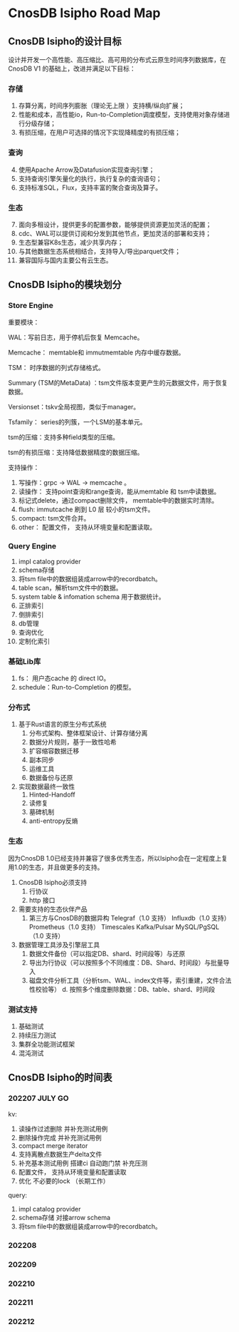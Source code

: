 # CnosDB Isipho Road Map
## CnosDB Isipho的设计目标
设计并开发一个高性能、高压缩比、高可用的分布式云原生时间序列数据库，在CnosDB V1 的基础上，改进并满足以下目标：
### 存储
1. 存算分离，时间序列膨胀（理论无上限 ）支持横/纵向扩展；
2. 性能和成本，高性能io，Run-to-Completion调度模型，支持使用对象存储进行分级存储；
3. 有损压缩，在用户可选择的情况下实现降精度的有损压缩；
### 查询
4. 使用Apache Arrow及Datafusion实现查询引擎；
5. 支持查询引擎矢量化的执行，执行复杂的查询语句；
6. 支持标准SQL，Flux，支持丰富的聚合查询及算子。
### 生态
7. 面向多租设计，提供更多的配置参数，能够提供资源更加灵活的配置；
8. cdc、WAL可以提供订阅和分发到其他节点，更加灵活的部署和支持；
9. 生态型兼容K8s生态，减少共享内存；
10. 与其他数据生态系统相结合，支持导入/导出parquet文件；
11. 兼容国际与国内主要公有云生态。
## CnosDB Isipho的模块划分
### Store Engine
重要模块：

WAL：写前日志，用于停机后恢复 Memcache。

Memcache： memtable和 immutmemtable 内存中缓存数据。

TSM： 时序数据的列式存储格式。

Summary (TSM的MetaData) ：tsm文件版本变更产生的元数据文件，用于恢复数据。

Versionset：tskv全局视图，类似于manager。

Tsfamily： series的列簇，一个LSM的基本单元。

tsm的压缩：支持多种field类型的压缩。

tsm的有损压缩：支持降低数据精度的数据压缩。

支持操作：
1. 写操作：grpc -> WAL -> memcache 。
2. 读操作： 支持point查询和range查询，能从memtable 和 tsm中读数据。
3. 标记式delete，通过compact删除文件， memtable中的数据实时清除。
4. flush:  immutcache 刷到 L0 层 较小的tsm文件。
5. compact:  tsm文件合并。
6. other： 配置文件， 支持从环境变量和配置读取。
### Query Engine
1. impl catalog provider
2. schema存储
3. 将tsm file中的数据组装成arrow中的recordbatch。
4. table scan，解析tsm文件中的数据。
5. system table & infomation schema 用于数据统计。
6. 正排索引
7. 倒排索引
8. db管理
9. 查询优化
10. 定制化索引
### 基础Lib库
1. fs： 用户态cache 的 direct IO。
2. schedule：Run-to-Completion 的模型。
### 分布式
1. 基于Rust语言的原生分布式系统
   1. 分布式架构、整体框架设计、计算存储分离
   2. 数据分片规则，基于一致性哈希
   3. 扩容缩容数据迁移
   4. 副本同步
   5. 运维工具
   6. 数据备份与还原
2. 实现数据最终一致性
   1. Hinted-Handoff
   2. 读修复
   3. 墓碑机制
   4. anti-entropy反熵
### 生态
因为CnosDB 1.0已经支持并兼容了很多优秀生态，所以Isipho会在一定程度上复用1.0的生态，并且做更多的支持。
1. CnosDB Isipho必须支持
   1. 行协议
   2. http 接口
2. 需要支持的生态伙伴产品
   1. 第三方与CnosDB的数据异构
   Telegraf（1.0 支持）
   Influxdb（1.0 支持）
   Prometheus（1.0 支持）
   Timescales
   Kafka/Pulsar
   MySQL/PgSQL（1.0 支持）
3. 数据管理工具涉及引擎层工具
   1. 数据文件备份（可以指定DB、shard、时间段等）与还原
   2. 导出为行协议（可以按照多个不同维度：DB、Shard、时间段）与批量导入
   3. 磁盘文件分析工具（分析tsm、WAL、index文件等，索引重建，文件合法性校验等）
   d. 按照多个维度删除数据：DB、table、shard、时间段
### 测试支持
1. 基础测试
2. 持续压力测试
3. 集群全功能测试框架
4. 混沌测试
## CnosDB Isipho的时间表
### 202207 JULY GO
kv:
1. 读操作过滤删除  并补充测试用例
2. 删除操作完成  并补充测试用例
3. compact merge iterator
4. 支持离散点数据生产delta文件
5. 补充基本测试用例 搭建ci 自动跑门禁 补充压测
6. 配置文件， 支持从环境变量和配置读取
7. 优化 不必要的lock  （长期工作）

query:
1. impl catalog provider
2. schema存储 对接arrow schema
3. 将tsm file中的数据组装成arrow中的recordbatch。
### 202208
### 202209
### 202210
### 202211
### 202212